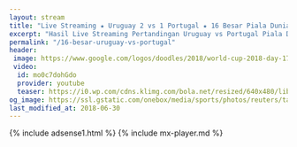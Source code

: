 ```yaml
---
layout: stream
title: "Live Streaming ★ Uruguay 2 vs 1 Portugal ★ 16 Besar Piala Dunia 2018"
excerpt: "Hasil Live Streaming Pertandingan Uruguay vs Portugal Piala Dunia 2018 16 Besar Babak Knock Out"
permalink: "/16-besar-uruguay-vs-portugal"
header:
 image: https://www.google.com/logos/doodles/2018/world-cup-2018-day-17-6229715604996096.2-law.gif
 video:
  id: mo0c7dohGdo
  provider: youtube
  teaser: https://i0.wp.com/cdns.klimg.com/bola.net/resized/640x480/library/upload/21/2018/06/01_44716c6.jpg?resize=340,280
og_image: https://ssl.gstatic.com/onebox/media/sports/photos/reuters/tag:reuters.com,2018:newsml_RC1685341310:1374693089_768x432.jpg
last_modified_at: 2018-06-30
---
```


{% include adsense1.html %}
{% include mx-player.md %}
